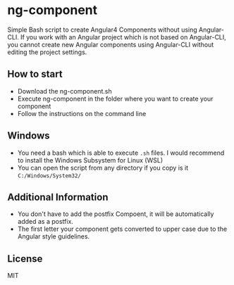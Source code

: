 # ng-component

Simple Bash script to create Angular4 Components without using Angular-CLI.
If you work with an Angular project which is not based on Angular-CLI, you cannot create new Angular components using Angular-CLI without editing the project settings. 
 

## How to start
- Download the ng-component.sh
- Execute ng-component in the folder where you want to create your component
- Follow the instructions on the command line

## Windows
- You need a bash which is able to execute `.sh` files. I would recommend to install the Windows Subsystem for Linux (WSL)
- You can open the script from any directory if you copy is it `C:/Windows/System32/`

## Additional Information
- You don't have to add the postfix Compoent, it will be automatically added as a postfix.
- The first letter your component gets converted to upper case due to the Angular style guidelines.


## License
MIT
